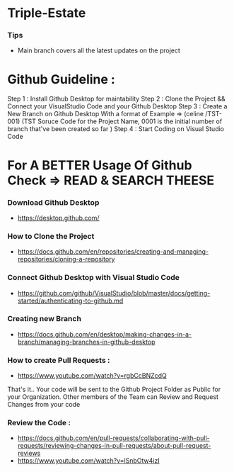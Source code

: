 # Triple-Estate

### Tips 
 * Main branch covers all the latest updates on the project
# Github Guideline : 
Step 1 : Install Github Desktop for maintability
Step 2 : Clone the Project && Connect your VisualStudio Code and your Github Desktop
Step 3 : Create a New Branch on Github Desktop With a format of Example => (celine /TST-001) 
(TST Soruce Code for the Project Name, 0001 is the initial number of branch that've been created so far ) 
Step 4 : Start Coding on Visual Studio Code

# For A BETTER Usage Of Github Check => READ & SEARCH THEESE 

### Download Github Desktop
- https://desktop.github.com/

### How to Clone the Project
- https://docs.github.com/en/repositories/creating-and-managing-repositories/cloning-a-repository

### Connect Github Desktop with Visual Studio Code
- https://github.com/github/VisualStudio/blob/master/docs/getting-started/authenticating-to-github.md
  
### Creating new Branch
- https://docs.github.com/en/desktop/making-changes-in-a-branch/managing-branches-in-github-desktop

### How to create Pull Requests : 
- https://www.youtube.com/watch?v=rgbCcBNZcdQ

That's it.. Your code will be sent to the Github Project Folder as Public for your Organization. 
Other members of the Team can Review and Request Changes from your code 

### Review the Code : 
- https://docs.github.com/en/pull-requests/collaborating-with-pull-requests/reviewing-changes-in-pull-requests/about-pull-request-reviews
- https://www.youtube.com/watch?v=lSnbOtw4izI


